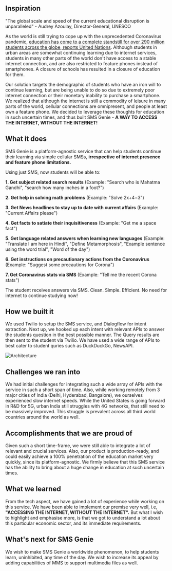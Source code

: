## Inspiration

"The global scale and speed of the current educational disruption is unparalleled" - Audrey Azoulay, Director-General, UNESCO

As the world is still trying to cope up with the unprecedented Coronavirus pandemic, [education has come to a complete standstill for over 290 million students across the globe, reports United Nations](https://news.un.org/en/story/2020/03/1058791). Although students in urban areas are somewhat continuing learning due to internet services, students in many other parts of the world don't have access to a stable internet connection, and are also restricted to feature phones instead of smartphones. A closure of schools has resulted in a closure of education for them.

Our solution targets the demographic of students who have an iron will to continue learning, but are being unable to do so due to extremely poor internet connection or their monetary inability to purchase a smartphone. We realized that although the internet is still a commodity of leisure in many parts of the world, cellular connections are omnipresent, and people at least own a feature phone. We decided to leverage these thoughts for education in such uncertain times, and thus built SMS Genie - **A WAY TO ACCESS THE INTERNET, WITHOUT THE INTERNET!**

## What it does

SMS Genie is a platform-agnostic service that can help students continue their learning via simple cellular SMSs, **irrespective of internet presence and feature phone limitations.** 

Using just SMS, now students will be able to:

**1. Get subject related search results** 
       (Example: "Search who is Mahatma Gandhi", "search how many inches in a foot?")

**2. Get help in solving math problems**
       (Example: "Solve 2x+4=3")

**3. Get News headlines to stay up to date with current affairs**
       (Example: "Current Affairs please")

**4. Get facts to satiate their inquisitiveness**
       (Example: "Get me a space fact")

**5. Get language related answers when learning new languages** 
      (Example: "Translate I am here in Hindi", "Define Metamorphosis", "Example sentence using the word trial", "Word of the day")

**6. Get instructions on precautionary actions from the Coronavirus** 
      (Example: "Suggest some precautions for Corona")

**7. Get Coronavirus stats via SMS** 
      (Example: "Tell me the recent Corona stats")

The student receives answers via SMS. Clean. Simple. Efficient.
No need for internet to continue studying now!

## How we built it

We used Twilio to setup the SMS service, and Dialogflow for intent extraction. Next up, we hooked up each intent with relevant APIs to answer the students question in the best possible manner. The Query results are then sent to the student via Twilio. We have used a wide range of APIs to best cater to student quries such as DuckDuckGo, NewsAPI.

![Architecture](https://ibb.co/DD0X6Hz)

## Challenges we ran into

We had initial challenges for integrating such a wide array of APIs with the service in such a short span of time. Also, while working remotely from 3 major cities of India (Delhi, Hyderabad, Bangalore), we ourselves experienced slow internet speeds. While the United States is going forward in R&D for 5G, urban India still struggles with 4G networks, that still need to be massively improved. This struggle is prevalent across all third world countries around the world as well.

## Accomplishments that we are proud of

Given such a short time-frame, we were still able to integrate a lot of relevant and crucial services. Also, our product is production-ready, and could easily achieve a 100% penetration of the education market very quickly, since its platform-agnostic. We firmly believe that this SMS service has the ability to bring about a huge change in education at such uncertain times. 

## What we learned

From the tech aspect, we have gained a lot of experience while working on this service. We have been able to implement our premise very well, i.e, **"ACCESSING THE INTERNET, WITHOUT THE INTERNET".**
But what I wish to highlight and emphasise more, is that we got to understand a lot about this particular economic sector, and its immediate requirements. 

## What's next for SMS Genie

We wish to make SMS Genie a worldwide phenomenon, to help students learn, uninhibited, any time of the day. We wish to increase its appeal by adding capabilities of MMS to support multimedia files as well.
